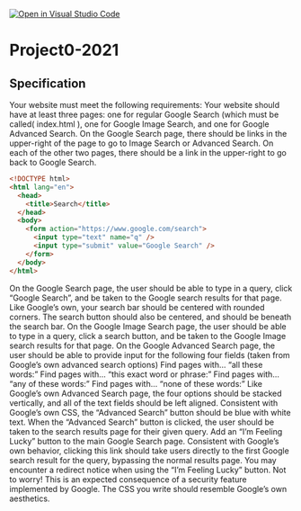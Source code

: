 [![Open in Visual Studio Code](https://classroom.github.com/assets/open-in-vscode-718a45dd9cf7e7f842a935f5ebbe5719a5e09af4491e668f4dbf3b35d5cca122.svg)](https://classroom.github.com/online_ide?assignment_repo_id=12744455&assignment_repo_type=AssignmentRepo)

# Project0-2021

## Specification

Your website must meet the following requirements:
Your website should have at least three pages: one for regular Google Search (which must
be called( index.html ), one for Google Image Search, and one for Google Advanced Search.
On the Google Search page, there should be links in the upper-right of the page to go to Image Search or Advanced Search. On each of the other two pages, there should be a link in the upper-right to go back to Google Search.

```html
<!DOCTYPE html>
<html lang="en">
  <head>
    <title>Search</title>
  </head>
  <body>
    <form action="https://www.google.com/search">
      <input type="text" name="q" />
      <input type="submit" value="Google Search" />
    </form>
  </body>
</html>
```

On the Google Search page, the user should be able to type in a query, click “Google Search”, and be taken to the Google search results for that page.
Like Google’s own, your search bar should be centered with rounded corners. The
search button should also be centered, and should be beneath the search bar.
On the Google Image Search page, the user should be able to type in a query, click a search button, and be taken to the Google Image search results for that page.
On the Google Advanced Search page, the user should be able to provide input for the following four fields (taken from Google’s own advanced search options)
Find pages with... “all these words:”
Find pages with... “this exact word or phrase:”
Find pages with... “any of these words:” Find pages with... “none of these words:”
Like Google’s own Advanced Search page, the four options should be stacked vertically, and all of the text fields should be left aligned.
Consistent with Google’s own CSS, the “Advanced Search” button should be blue with
white text.
When the “Advanced Search” button is clicked, the user should be taken to the search results page for their given query.
Add an “I’m Feeling Lucky” button to the main Google Search page. Consistent with Google’s own behavior, clicking this link should take users directly to the first Google search result for the query, bypassing the normal results page.
You may encounter a redirect notice when using the “I’m Feeling Lucky” button. Not to
worry! This is an expected consequence of a security feature implemented by Google. The CSS you write should resemble Google’s own aesthetics.

